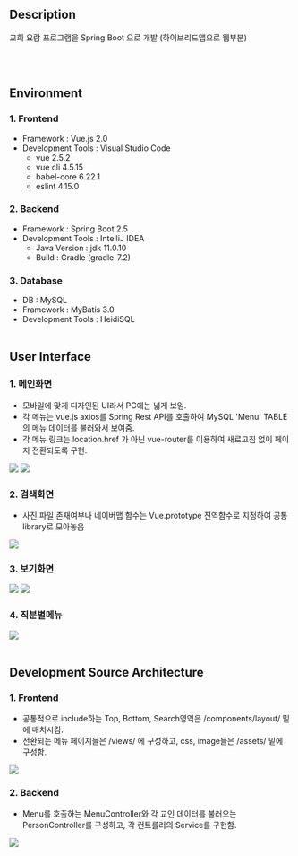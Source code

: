 ## Description

 교회 요람 프로그램을 Spring Boot 으로 개발 (하이브리드앱으로 웹부분)
 
<br><br>


## Environment

### 1. Frontend
  - Framework : Vue.js 2.0
  - Development Tools : Visual Studio Code
    - vue 2.5.2
    - vue cli 4.5.15
    - babel-core 6.22.1
    - eslint 4.15.0

### 2. Backend
  - Framework : Spring Boot 2.5
  - Development Tools : IntelliJ IDEA
    - Java Version : jdk 11.0.10
    - Build : Gradle (gradle-7.2)

### 3. Database
  - DB : MySQL
  - Framework : MyBatis 3.0
  - Development Tools : HeidiSQL
<br><br>


## User Interface

### 1. 메인화면
  - 모바일에 맞게 디자인된 UI라서 PC에는 넓게 보임.
  - 각 메뉴는 vue.js axios를 Spring Rest API를 호출하여 MySQL 'Menu' TABLE의 메뉴 데이터를 불러와서 보여줌.
  - 각 메뉴 링크는 location.href 가 아닌 vue-router를 이용하여 새로고침 없이 페이지 전환되도록 구현.
<img src="https://user-images.githubusercontent.com/45454552/141891720-ea0fc1de-9614-4af2-8d69-452aa4233827.png">
<img src="https://user-images.githubusercontent.com/45454552/141910595-b48caa7a-016f-4329-a955-a11bfba7e951.png">

### 2. 검색화면
  - 사진 파일 존재여부나 네이버맵 함수는 Vue.prototype 전역함수로 지정하여 공통 library로 모아놓음
<img src="https://user-images.githubusercontent.com/45454552/141923461-dd585a5d-f32f-4b44-b29f-d4de805103ed.png">

### 3. 보기화면
<img src="https://user-images.githubusercontent.com/45454552/141923399-4203186d-dcee-4922-bb89-a4342570782f.png">
<img src="https://user-images.githubusercontent.com/45454552/141923401-2ffcb5a9-4e10-4ad6-b84e-ae102fd75dca.png">

### 4. 직분별메뉴
<img src="https://user-images.githubusercontent.com/45454552/141923563-28e2cefe-2add-40b3-ae63-c7a6662809f9.png">
<br><br>


## Development Source Architecture

### 1. Frontend
  - 공통적으로 include하는 Top, Bottom, Search영역은 /components/layout/ 밑에 배치시킴.
  - 전환되는 메뉴 페이지들은 /views/ 에 구성하고, css, image들은 /assets/ 밑에 구성함.
<img src="https://user-images.githubusercontent.com/45454552/141923309-7a4a0e07-0f87-4491-9ad9-a296725fddbb.png">

### 2. Backend
  - Menu를 호출하는 MenuController와 각 교인 데이터를 불러오는 PersonController를 구성하고, 각 컨트롤러의 Service를 구현함.
<img src="https://user-images.githubusercontent.com/45454552/141923348-573a081f-fbd1-48ba-bc6a-4d9ad77c8c2f.png">
